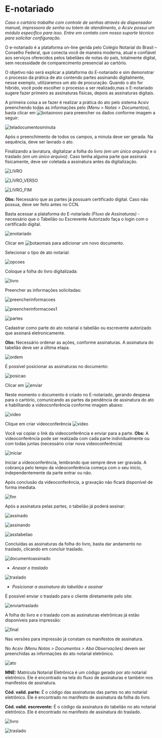# E-notariado
*Caso o cartório trabalhe com controle de senhas através de dispensador manual, impressora de senha ou totem de atendimento, o Acsiv possui um módulo específico para isso. Entre em contato com nosso suporte técnico para solicitar configuração.*

O e-notariado é a plataforma on-line gerida pelo Colégio Notarial do Brasil – Conselho Federal, que conecta você de maneira moderna, atual e confiável aos serviços oferecidos pelos tabeliães de notas do país, totalmente digital, sem necessidade de comparecimento presencial ao cartório.

O objetivo não será explicar a plataforma do E-notariado e sim demonstrar o processo da prática de ato contendo partes assinando digitalmente, nesse exemplo, utilizaremos um ato de procuração. Quando o ato for híbrido, você pode escolher o processo a ser realizado,mas o E-notariado sugere fazer primeiro as assinaturas físicas, depois as assinaturas digitais. 

A primeira coisa a se fazer é realizar a prática do ato pelo sistema Acsiv preenchendo todas as informações pelo *(Menu > Notas > Documentos)*, basta clicar em ![botaonovo](https://github.com/gislenetavaresacsiv/E-notariado/blob/main/Imagens/Botao_Novo.PNG) para preencher os dados conforme imagem a seguir:



 ![teladocumentosminuta](https://github.com/gislenetavaresacsiv/E-notariado/blob/main/Nova_Imagem/MINUTA.PNG)
 
 Após o preenchimento de todos os campos, a minuta deve ser gerada. Na sequência, deve ser lavrado o ato.
 
 Finalizando a lavratura, digitalizar a folha do livro *(em um único arquivo)* e o traslado *(em um único arquivo)*. Caso tenha alguma parte que assinará fisicamente, deve ser coletada a assinatura antes da digitalização.
 

 
 ![LIVRO](https://github.com/gislenetavaresacsiv/E-notariado/blob/main/Imagens/LIVRO.png)

 ![LIVRO_VERSO](https://github.com/gislenetavaresacsiv/E-notariado/blob/main/Imagens/LIVRO_VERSO.png)
 
 ![LIVRO_FIM](https://github.com/gislenetavaresacsiv/E-notariado/blob/main/Imagens/LIVRO_FIM.png)
 
 
 
 **Obs:** Necessário que as partes já possuam certificado digital. Caso não possua, deve ser feito antes no CCN.
 
 
 
  Basta acessar a plataforma do E-notariado *(Fluxo de Assinaturas)* - necessário que o Tabelião ou Escrevente Autorizado faça o login com o certificado digital.
  
  
  
   ![enotariado](https://github.com/gislenetavaresacsiv/E-notariado/blob/main/Imagens/E-NOTARIADO.PNG)
   
   
   
  
  Clicar em ![botaomais](https://github.com/gislenetavaresacsiv/E-notariado/blob/main/Imagens/bOTAO.PNG) para adicionar um novo documento.
  
   
   
   
   
  Selecionar o tipo de ato notarial:
  
  
   ![opcoes](https://github.com/gislenetavaresacsiv/E-notariado/blob/main/Imagens/OP%C3%87%C3%95ES.PNG)
   


 Coloque a folha do livro digitalizada:
 
 
 ![livro](https://github.com/gislenetavaresacsiv/E-notariado/blob/main/Imagens/ANEXAR_LIVRO.PNG)
 
 
 Preencher as informações solicitadas:


 ![preencherinformacoes](https://github.com/gislenetavaresacsiv/E-notariado/blob/main/Imagens/PREENCHER_INFORMA%C3%87%C3%95ES.PNG)
 
 
 
 ![preencherinformacoes1](https://github.com/gislenetavaresacsiv/E-notariado/blob/main/Imagens/PREENCHER_INFORMA%C3%87%C3%95ES_1.PNG)
 


 ![partes](https://github.com/gislenetavaresacsiv/E-notariado/blob/main/Imagens/DEPOIS%20MOSTRA%20A%20LOPCALIZA%C3%87%C3%83O%20DAS%20ASSINATURAS.PNG)
 
 
 
 Cadastrar como parte do ato notarial o tabelião ou escrevente autorizado que assinará eletronicamente.
 

**Obs:** Necessário ordenar as ações, conforme assinaturas. A assinatura do tabelião deve ser a última etapa.


 ![ordem](https://github.com/gislenetavaresacsiv/E-notariado/blob/main/Imagens/ORDEM_ACOES.PNG)
 
 
 
 É possível posicionar as assinaturas no documento:
 

 ![posicao](https://github.com/gislenetavaresacsiv/E-notariado/blob/main/Imagens/POSICIONO%20ONDE%20QUERO%20COLOCAR%20A%20IMAGEM.PNG)
 
 
 
 
 Clicar em   ![enviar](https://github.com/gislenetavaresacsiv/E-notariado/blob/main/Imagens/JA%20CRIA%20NO%20E-NOTARIADO.PNG)
 

Neste momento o documento é criado no E-notariado, gerando despesa para o cartório, comunicando as partes da pendência de assinatura do ato e habilitando a videoconferência conforme imagem abaixo:


 ![video](https://github.com/gislenetavaresacsiv/E-notariado/blob/main/Imagens/DEPOIS%20DE%20ENVIAR.PNG)
 

Clique em criar videoconferência ![video](https://github.com/gislenetavaresacsiv/E-notariado/blob/main/Imagens/VIDEO%20CONFERENCIA%20DO%20ATO.PNG)


Você vai copiar o link da videoconferência e enviar para a parte. **Obs:**  A videoconferência pode ser realizada com cada parte individualmente ou com todas juntas (necessário criar nova videoconferência)


![iniciar](https://github.com/gislenetavaresacsiv/E-notariado/blob/main/Imagens/MANDA%20O%20LINK%20PARA%20CLIENTE.PNG)


 Iniciar a videoconferência, lembrando que sempre deve ser gravada. A cobrança pelo tempo da videoconferência começa com o seu início, independentemente da parte entrar ou não.


Após conclusão da videoconferência, a gravação não ficará disponível de forma imediata.


![fim](https://github.com/gislenetavaresacsiv/E-notariado/blob/main/Imagens/VIDEO%20CONFERENCIA%20NAO%20FICA%20DISPONIVEL%20NA%20HORA.PNG)


Após a assinatura pelas partes, o tabelião já poderá assinar:


 ![assinado](https://github.com/gislenetavaresacsiv/E-notariado/blob/main/Imagens/ASSINADO.PNG)
 
 
 ![assinando](https://github.com/gislenetavaresacsiv/E-notariado/blob/main/Imagens/ASSINANDO.PNG)
 
 
  ![asstabeliao](https://github.com/gislenetavaresacsiv/E-notariado/blob/main/Imagens/ASSINATURA%20DO%20TABELI%C3%83O.PNG)


Concluídas as assinaturas da folha do livro, basta dar andamento no traslado, clicando em concluir traslado.


![documentoassinado](https://github.com/gislenetavaresacsiv/E-notariado/blob/main/Imagens/DOCUMENTO%20ASSINADO%20COM%20SUCESSO.PNG)


* *Anexar o traslado*


 ![traslado](https://github.com/gislenetavaresacsiv/E-notariado/blob/main/Imagens/ANEXAR_TRASLADO.PNG)
 
 
* *Posicionar a assinatura do tabelião e assinar*
 
 É possível enviar o traslado para o cliente diretamente pelo site:
 
 
![enviartraslado](https://github.com/gislenetavaresacsiv/E-notariado/blob/main/Imagens/ENVIAR%20O%20TRASLADO%20POR%20E-MAIL.PNG)


A folha do livro e o traslado com as assinaturas eletrônicas já estão disponíveis para impressão:


 ![final](https://github.com/gislenetavaresacsiv/E-notariado/blob/main/Imagens/CONCLUINDO%20COM%20SUCESSO.PNG)
 
 
 Nas versões para impressão já constam os manifestos de assinatura.
 
 
 No Acsiv  *(Menu Notas > Documentos > Aba Observações)* devem ser preenchidas as informações do ato notarial eletrônico.
 

![ato](https://github.com/gislenetavaresacsiv/E-notariado/blob/main/Imagens/ATO_PRATICA.PNG)


**MNE:** Matrícula Notarial Eletrônica é um código gerado por ato notarial eletrônico. Ele é encontrado na tela do fluxo de assinaturas e também nos manifestos de assinatura.

**Cód. valid. parte:** É o código das assinaturas das partes no ato notarial eletrônico. Ele é encontrado no manifesto de assinatura da folha do livro.

**Cód. valid. escrevente:** É o código da assinatura do tabelião no ato notarial eletrônico. Ele é encontrado no manifesto de assinatura do traslado.


 ![livro](https://github.com/gislenetavaresacsiv/E-notariado/blob/main/Imagens/MANIFESTO%20DE%20ASSINATURA%20DO%20LIVRO.PNG)
 

 ![traslado](https://github.com/gislenetavaresacsiv/E-notariado/blob/main/Imagens/MANIFESTO%20DE%20ASSINATURA%20DO%20TRASLADO.PNG)

